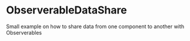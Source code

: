 # ObserverableDataShare
Small example on how to share data from one component to another with Observerables
